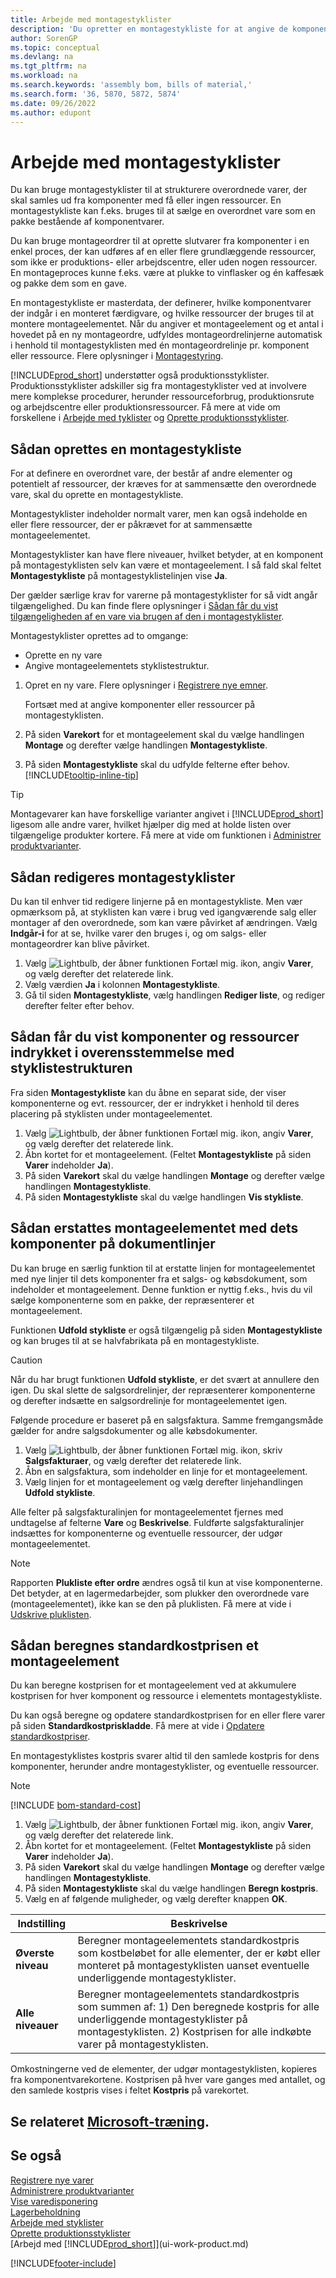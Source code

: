 ```yaml
---
title: Arbejde med montagestyklister
description: 'Du opretter en montagestykliste for at angive de komponenter, der kræves for at sammensætte den vare, som styklisten repræsenterer.'
author: SorenGP
ms.topic: conceptual
ms.devlang: na
ms.tgt_pltfrm: na
ms.workload: na
ms.search.keywords: 'assembly bom, bills of material,'
ms.search.form: '36, 5870, 5872, 5874'
ms.date: 09/26/2022
ms.author: edupont
---
```

# <a name="work-with-assembly-boms" />Arbejde med montagestyklister

Du kan bruge montagestyklister til at strukturere overordnede varer, der skal samles ud fra komponenter med få eller ingen ressourcer. En montagestykliste kan f.eks. bruges til at sælge en overordnet vare som en pakke bestående af komponentvarer.

Du kan bruge montageordrer til at oprette slutvarer fra komponenter i en enkel proces, der kan udføres af en eller flere grundlæggende ressourcer, som ikke er produktions- eller arbejdscentre, eller uden nogen ressourcer. En montageproces kunne f.eks. være at plukke to vinflasker og én kaffesæk og pakke dem som en gave.  

En montagestykliste er masterdata, der definerer, hvilke komponentvarer der indgår i en monteret færdigvare, og hvilke ressourcer der bruges til at montere montageelementet. Når du angiver et montageelement og et antal i hovedet på en ny montageordre, udfyldes montageordrelinjerne automatisk i henhold til montagestyklisten med én montageordrelinje pr. komponent eller ressource. Flere oplysninger i [Montagestyring](assembly-assemble-items.md).

[!INCLUDE[prod_short](includes/prod_short.md)] understøtter også produktionsstyklister. Produktionsstyklister adskiller sig fra montagestyklister ved at involvere mere komplekse procedurer, herunder ressourceforbrug, produktionsrute og arbejdscentre eller produktionsressourcer. Få mere at vide om forskellene i [Arbejde med tyklister](inventory-how-work-BOMs.md) og [Oprette produktionsstyklister](production-how-to-create-production-boms.md).

## <a name="to-create-an-assembly-bom" />Sådan oprettes en montagestykliste

For at definere en overordnet vare, der består af andre elementer og potentielt af ressourcer, der kræves for at sammensætte den overordnede vare, skal du oprette en montagestykliste.  

Montagestyklister indeholder normalt varer, men kan også indeholde en eller flere ressourcer, der er påkrævet for at sammensætte montageelementet.

Montagestyklister kan have flere niveauer, hvilket betyder, at en komponent på montagestyklisten selv kan være et montageelement. I så fald skal feltet **Montagestykliste** på montagestyklistelinjen vise **Ja**.

Der gælder særlige krav for varerne på montagestyklister for så vidt angår tilgængelighed. Du kan finde flere oplysninger i [Sådan får du vist tilgængeligheden af en vare via brugen af den i montagestyklister](inventory-how-availability-overview.md#to-view-the-availability-of-an-item-by-its-use-in-assembly-or-production-boms).

Montagestyklister oprettes ad to omgange:

- Oprette en ny vare
- Angive montageelementets styklistestruktur.

1. Opret en ny vare. Flere oplysninger i [Registrere nye emner](inventory-how-register-new-items.md).

   Fortsæt med at angive komponenter eller ressourcer på montagestyklisten.  
2. På siden **Varekort** for et montageelement skal du vælge handlingen **Montage** og derefter vælge handlingen **Montagestykliste**.
3. På siden **Montagestykliste** skal du udfylde felterne efter behov. [!INCLUDE[tooltip-inline-tip](includes/tooltip-inline-tip_md.md)]

> [!TIP]
> Montagevarer kan have forskellige varianter angivet i [!INCLUDE[prod_short](includes/prod_short.md)] ligesom alle andre varer, hvilket hjælper dig med at holde listen over tilgængelige produkter kortere. Få mere at vide om funktionen i [Administrer produktvarianter](inventory-item-variants.md).

## <a name="to-edit-assembly-boms" />Sådan redigeres montagestyklister

Du kan til enhver tid redigere linjerne på en montagestykliste. Men vær opmærksom på, at styklisten kan være i brug ved igangværende salg eller montager af den overordnede, som kan være påvirket af ændringen. Vælg **Indgår-i** for at se, hvilke varer den bruges i, og om salgs- eller montageordrer kan blive påvirket.

1. Vælg ![Lightbulb, der åbner funktionen Fortæl mig.](media/ui-search/search_small.png "Fortæl mig, hvad du vil foretage dig") ikon, angiv **Varer**, og vælg derefter det relaterede link.
2. Vælg værdien **Ja**  i kolonnen **Montagestykliste**.
3. Gå til siden **Montagestykliste**, vælg handlingen **Rediger liste**, og rediger derefter felter efter behov.

## <a name="to-view-components-and-resources-indented-according-to-the-bom-structure" />Sådan får du vist komponenter og ressourcer indrykket i overensstemmelse med styklistestrukturen

Fra siden **Montagestykliste** kan du åbne en separat side, der viser komponenterne og evt. ressourcer, der er indrykket i henhold til deres placering på styklisten under montageelementet.

1. Vælg ![Lightbulb, der åbner funktionen Fortæl mig.](media/ui-search/search_small.png "Fortæl mig, hvad du vil foretage dig") ikon, angiv **Varer**, og vælg derefter det relaterede link.
2. Åbn kortet for et montageelement. (Feltet **Montagestykliste** på siden **Varer** indeholder **Ja**).
3. På siden **Varekort** skal du vælge handlingen **Montage** og derefter vælge handlingen **Montagestykliste**.
4. På siden **Montagestykliste** skal du vælge handlingen **Vis stykliste**.

## <a name="to-replace-the-assembly-item-with-its-components-on-document-lines" />Sådan erstattes montageelementet med dets komponenter på dokumentlinjer

Du kan bruge en særlig funktion til at erstatte linjen for montageelementet med nye linjer til dets komponenter fra et salgs- og købsdokument, som indeholder et montageelement. Denne funktion er nyttig f.eks., hvis du vil sælge komponenterne som en pakke, der repræsenterer et montageelement.

Funktionen **Udfold stykliste** er også tilgængelig på siden **Montagestykliste** og kan bruges til at se halvfabrikata på en montagestykliste.

> [!CAUTION]  
> Når du har brugt funktionen **Udfold stykliste**, er det svært at annullere den igen. Du skal slette de salgsordrelinjer, der repræsenterer komponenterne og derefter indsætte en salgsordrelinje for montageelementet igen.

Følgende procedure er baseret på en salgsfaktura. Samme fremgangsmåde gælder for andre salgsdokumenter og alle købsdokumenter.

1. Vælg ![Lightbulb, der åbner funktionen Fortæl mig.](media/ui-search/search_small.png "Fortæl mig, hvad du vil foretage dig") ikon, skriv **Salgsfakturaer**, og vælg derefter det relaterede link.
2. Åbn en salgsfaktura, som indeholder en linje for et montageelement.
3. Vælg linjen for et montageelement og vælg derefter linjehandlingen **Udfold stykliste**.

Alle felter på salgsfakturalinjen for montageelementet fjernes med undtagelse af felterne **Vare** og **Beskrivelse**. Fuldførte salgsfakturalinjer indsættes for komponenterne og eventuelle ressourcer, der udgør montageelementet.

> [!NOTE]
> Rapporten **Plukliste efter ordre** ændres også til kun at vise komponenterne. Det betyder, at en lagermedarbejder, som plukker den overordnede vare (montageelementet), ikke kan se den på pluklisten. Få mere at vide i [Udskrive pluklisten](sales-how-print-picking-list.md).

## <a name="to-calculate-the-standard-cost-of-an-assembly-item" />Sådan beregnes standardkostprisen et montageelement

Du kan beregne kostprisen for et montageelement ved at akkumulere kostprisen for hver komponent og ressource i elementets montagestykliste.

Du kan også beregne og opdatere standardkostprisen for en eller flere varer på siden **Standardkostpriskladde**. Få mere at vide i [Opdatere standardkostpriser](finance-how-to-update-standard-costs.md).  

En montagestyklistes kostpris svarer altid til den samlede kostpris for dens komponenter, herunder andre montagestyklister, og eventuelle ressourcer.  

> [!NOTE]
> [!INCLUDE [bom-standard-cost](includes/bom-standard-cost.md)]

1. Vælg ![Lightbulb, der åbner funktionen Fortæl mig.](media/ui-search/search_small.png "Fortæl mig, hvad du vil foretage dig") ikon, angiv **Varer**, og vælg derefter det relaterede link.
2. Åbn kortet for et montageelement. (Feltet **Montagestykliste** på siden **Varer** indeholder **Ja**).
3. På siden **Varekort** skal du vælge handlingen **Montage** og derefter vælge handlingen **Montagestykliste**.
4. På siden **Montagestykliste** skal du vælge handlingen **Beregn kostpris**.
5. Vælg en af følgende muligheder, og vælg derefter knappen **OK**.

|Indstilling |Beskrivelse |
|-------|------------|
|**Øverste niveau**|Beregner montageelementets standardkostpris som kostbeløbet for alle elementer, der er købt eller monteret på montagestyklisten uanset eventuelle underliggende montagestyklister.|
|**Alle niveauer**|Beregner montageelementets standardkostpris som summen af: 1) Den beregnede kostpris for alle underliggende montagestyklister på montagestyklisten. 2) Kostprisen for alle indkøbte varer på montagestyklisten.|

Omkostningerne ved de elementer, der udgør montagestyklisten, kopieres fra komponentvarekortene. Kostprisen på hver vare ganges med antallet, og den samlede kostpris vises i feltet **Kostpris** på varekortet.

## <a name="see-related-microsoft-trainingtrainingmodulesset-up-assembly-items-dynamics--business-central" />Se relateret [Microsoft-træning](/training/modules/set-up-assembly-items-dynamics-365-business-central/).

## <a name="see-also" />Se også

[Registrere nye varer](inventory-how-register-new-items.md)  
[Administrere produktvarianter](inventory-item-variants.md)  
[Vise varedisponering](inventory-how-availability-overview.md)  
[Lagerbeholdning](inventory-manage-inventory.md)  
[Arbejde med styklister](inventory-how-work-BOMs.md)  
[Oprette produktionsstyklister](production-how-to-create-production-boms.md)  
[Arbejd med [!INCLUDE[prod_short](includes/prod_short.md)]](ui-work-product.md)  

[!INCLUDE[footer-include](includes/footer-banner.md)]
